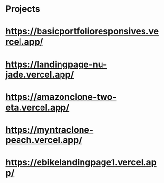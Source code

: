 # Projects
# https://basicportfolioresponsives.vercel.app/
# https://landingpage-nu-jade.vercel.app/
# https://amazonclone-two-eta.vercel.app/
# https://myntraclone-peach.vercel.app/
# https://ebikelandingpage1.vercel.app/


